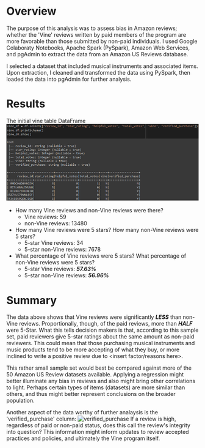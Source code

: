# Overview
The purpose of this analysis was to assess bias in Amazon reviews; whether the 'Vine' reviews written by paid members of the program are more favorable than those submitted by non-paid individuals. I used Google Colaboraty Notebooks, Apache Spark (PySpark), Amazon Web Services, and pgAdmin to extract the data from an Amazon US Reviews database.
        
I selected a dataset that included musical instruments and associated items. Upon extraction, I cleaned and transformed the data using PySpark, then loaded the data into pgAdmin for further analysis.

# Results
The initial vine table DataFrame
![](Resources/Images/vine_dataframe.png)

* How many Vine reviews and non-Vine reviews were there?
    * Vine reviews: 59
    * non-Vine reviews: 13480    
* How many Vine reviews were 5 stars? How many non-Vine reviews were 5 stars?
    * 5-star Vine reviews: 34
    * 5-star non-Vine reviews: 7678
* What percentage of Vine reviews were 5 stars? What percentage of non-Vine reviews were 5 stars?
    * 5-star Vine reviews: ***57.63%***
    * 5-star non-Vine reviews: ***56.96%***

# Summary
The data above shows that Vine reviews were significantly ***LESS*** than non-Vine reviews. Proportionally, though, of the paid reviews, more than ***HALF*** were 5-Star. What this tells decision makers is that, according to this sample set, paid reviewers give 5-star ratings about the same amount as non-paid reviewers. This could mean that those purchasing musical instruments and music products tend to be more accepting of what they buy, or more inclined to write a positive review due to <insert factor/reasons here>.

This rather small sample set would best be compared against more of the 50 Amazon US Review datasets available. Applying a regression might better illuminate any bias in reviews and also might bring other correlations to light. Perhaps certain types of items (datasets) are more similar than others, and thus might better represent conclusions on the broader population.

Another aspect of the data worthy of further analaysis is the 'verified_purchase' column:
![verified_purchase](https://user-images.githubusercontent.com/114544346/218237333-471c8845-4642-4228-b8c9-1c880e23dbac.png)
If a review is high, regardless of paid or non-paid status, does this call the review's integrity into question? This information might inform updates to review accepted practices and policies, and ultimately the Vine program itself.